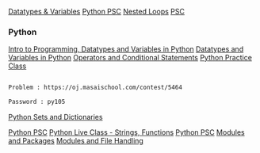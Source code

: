 [Datatypes & Variables](https://zoom-lecture-recordings.s3.ap-south-1.amazonaws.com/85656072582/pt_da_unit_2_b24_1679581510000)
[Python PSC](https://zoom-lecture-recordings.s3.ap-south-1.amazonaws.com/85656072582/pt_da_unit_2_b24_1680013588000)
[Nested Loops](https://zoom-lecture-recordings.s3.ap-south-1.amazonaws.com/85656072582/pt_da_unit_2_b24_1680186535000)
[PSC](https://zoom-lecture-recordings.s3.ap-south-1.amazonaws.com/85656072582/pt_da_unit_2_b24_1680272876000)

### Python

[Intro to Programming, Datatypes and Variables in Python](https://zoom-lecture-recordings.s3.ap-south-1.amazonaws.com/85103830651/python_live_session_pt-da-16_1663252105000)
[Datatypes and Variables in Python](https://zoom-lecture-recordings.s3.ap-south-1.amazonaws.com/85103830651/python_live_session_pt-da-16_1663338686000)
[Operators and Conditional Statements](https://zoom-lecture-recordings.s3.ap-south-1.amazonaws.com/85103830651/python_live_session_pt-da-16_1663425112000)
[Python Practice Class](https://zoom-lecture-recordings.s3.ap-south-1.amazonaws.com/85103830651/python_live_session_pt-da-16_1663856885000)

```bash

Problem : https://oj.masaischool.com/contest/5464

Password : py105
```

[Python Sets and Dictionaries](https://zoom-lecture-recordings.s3.ap-south-1.amazonaws.com/85103830651/python_live_session_pt-da-16_1664375291000)

[Python PSC](https://zoom-lecture-recordings.s3.ap-south-1.amazonaws.com/85103830651/python_live_session_pt-da-16_1664547937000)
[Python Live Class - Strings, Functions](https://zoom-lecture-recordings.s3.ap-south-1.amazonaws.com/85103830651/python_live_session_pt-da-16_1664288950000)
[Python PSC](https://zoom-lecture-recordings.s3.ap-south-1.amazonaws.com/85103830651/python_live_session_pt-da-16_1664461913000)
[Modules and Packages](https://zoom-lecture-recordings.s3.ap-south-1.amazonaws.com/85103830651/python_live_session_pt-da-16_1664547937000)
[Modules and File Handling](https://zoom-lecture-recordings.s3.ap-south-1.amazonaws.com/84026852260/python_live_session_da-17_1669300188000)
[]()
